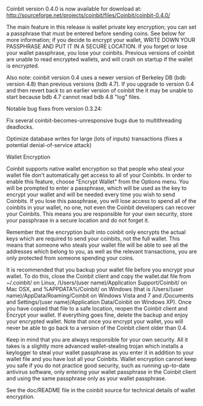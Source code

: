 Coinbit version 0.4.0 is now available for download at:
http://sourceforge.net/projects/coinbit/files/Coinbit/coinbit-0.4.0/

The main feature in this release is wallet private key encryption;
you can set a passphrase that must be entered before sending coins.
See below for more information; if you decide to encrypt your wallet,
WRITE DOWN YOUR PASSPHRASE AND PUT IT IN A SECURE LOCATION. If you
forget or lose your wallet passphrase, you lose your coinbits.
Previous versions of coinbit are unable to read encrypted wallets,
and will crash on startup if the wallet is encrypted.

Also note: coinbit version 0.4 uses a newer version of Berkeley DB
(bdb version 4.8) than previous versions (bdb 4.7). If you upgrade
to version 0.4 and then revert back to an earlier version of coinbit
the it may be unable to start because bdb 4.7 cannot read bdb 4.8
"log" files.


Notable bug fixes from version 0.3.24:

Fix several coinbit-becomes-unresponsive bugs due to multithreading
deadlocks.

Optimize database writes for large (lots of inputs) transactions
(fixes a potential denial-of-service attack)


Wallet Encryption

Coinbit supports native wallet encryption so that people who steal your
wallet file don't automatically get access to all of your Coinbits.
In order to enable this feature, choose "Encrypt Wallet" from the
Options menu.  You will be prompted to enter a passphrase, which
will be used as the key to encrypt your wallet and will be needed
every time you wish to send Coinbits.  If you lose this passphrase,
you will lose access to spend all of the coinbits in your wallet,
no one, not even the Coinbit developers can recover your Coinbits.
This means you are responsible for your own security, store your
passphrase in a secure location and do not forget it.

Remember that the encryption built into coinbit only encrypts the
actual keys which are required to send your coinbits, not the full
wallet.  This means that someone who steals your wallet file will
be able to see all the addresses which belong to you, as well as the
relevant transactions, you are only protected from someone spending
your coins.

It is recommended that you backup your wallet file before you
encrypt your wallet.  To do this, close the Coinbit client and
copy the wallet.dat file from ~/.coinbit/ on Linux, /Users/(user
name)/Application Support/Coinbit/ on Mac OSX, and %APPDATA%/Coinbit/
on Windows (that is /Users/(user name)/AppData/Roaming/Coinbit on
Windows Vista and 7 and /Documents and Settings/(user name)/Application
Data/Coinbit on Windows XP).  Once you have copied that file to a
safe location, reopen the Coinbit client and Encrypt your wallet.
If everything goes fine, delete the backup and enjoy your encrypted
wallet.  Note that once you encrypt your wallet, you will never be
able to go back to a version of the Coinbit client older than 0.4.

Keep in mind that you are always responsible for your own security.
All it takes is a slightly more advanced wallet-stealing trojan which
installs a keylogger to steal your wallet passphrase as you enter it
in addition to your wallet file and you have lost all your Coinbits.
Wallet encryption cannot keep you safe if you do not practice
good security, such as running up-to-date antivirus software, only
entering your wallet passphrase in the Coinbit client and using the
same passphrase only as your wallet passphrase.

See the doc/README file in the coinbit source for technical details
of wallet encryption.
